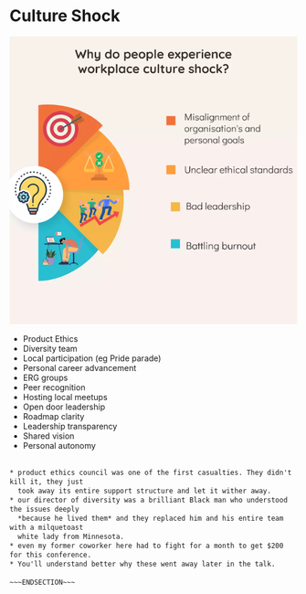<!SLIDE >
# Culture Shock

![.float_right Culture shock experiencez](/_images/culture_shock.png)

* Product Ethics
* Diversity team
* Local participation (eg Pride parade)
* Personal career advancement
* ERG groups
* Peer recognition
* Hosting local meetups
* Open door leadership
* Roadmap clarity
* Leadership transparency
* Shared vision
* Personal autonomy

~~~SECTION:notes~~~

* product ethics council was one of the first casualties. They didn't kill it, they just
  took away its entire support structure and let it wither away.
* our director of diversity was a brilliant Black man who understood the issues deeply
  *because he lived them* and they replaced him and his entire team with a milquetoast
  white lady from Minnesota.
* even my former coworker here had to fight for a month to get $200 for this conference.
* You'll understand better why these went away later in the talk.

~~~ENDSECTION~~~
